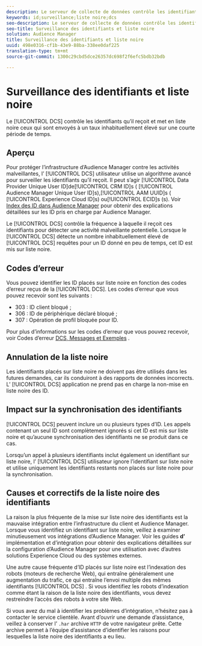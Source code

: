 ```yaml
---
description: Le serveur de collecte de données contrôle les identifiants qu’il reçoit et met en liste noire ceux qui sont envoyés à un taux inhabituellement élevé sur une courte période.
keywords: id;surveillance;liste noire;dcs
seo-description: Le serveur de collecte de données contrôle les identifiants qu’il reçoit et met en liste noire ceux qui sont envoyés à un taux inhabituellement élevé sur une courte période.
seo-title: Surveillance des identifiants et liste noire
solution: Audience Manager
title: Surveillance des identifiants et liste noire
uuid: 498e0316-cf1b-43e9-88ba-338ee0daf225
translation-type: tm+mt
source-git-commit: 1300c29cbd5dce26357dc698f2f6efc5bdb32bdb

---
```



# Surveillance des identifiants et liste noire

Le [!UICONTROL DCS] contrôle les identifiants qu’il reçoit et met en liste noire ceux qui sont envoyés à un taux inhabituellement élevé sur une courte période de temps.

## Aperçu

Pour protéger l’infrastructure d’Audience Manager contre les activités malveillantes, l’ [!UICONTROL DCS] utilisateur utilise un algorithme avancé pour surveiller les identifiants qu’il reçoit. Il peut s’agir [!UICONTROL Data Provider Unique User ID]de[!UICONTROL CRM ID]s ( [!UICONTROL Audience Manager Unique User ID]s),[!UICONTROL AAM UUID]s ( [!UICONTROL Experience Cloud ID]s) ou[!UICONTROL ECID]s (s). Voir [Index des ID dans Audience Manager](../../../reference/ids-in-aam.md) pour obtenir des explications détaillées sur les ID pris en charge par Audience Manager.

Le [!UICONTROL DCS] contrôle la fréquence à laquelle il reçoit ces identifiants pour détecter une activité malveillante potentielle. Lorsque le [!UICONTROL DCS] détecte un nombre inhabituellement élevé de [!UICONTROL DCS] requêtes pour un ID donné en peu de temps, cet ID est mis sur liste noire.

## Codes d’erreur

Vous pouvez identifier les ID placés sur liste noire en fonction des codes d’erreur reçus de la [!UICONTROL DCS]. Les codes d’erreur que vous pouvez recevoir sont les suivants :

* 303 : ID client bloqué ;
* 306 : ID de périphérique déclaré bloqué ;
* 307 : Opération de profil bloquée pour ID.

Pour plus d’informations sur les codes d’erreur que vous pouvez recevoir, voir Codes d’erreur [DCS, Messages et Exemples](dcs-error-codes.md) .

## Annulation de la liste noire

Les identifiants placés sur liste noire ne doivent pas être utilisés dans les futures demandes, car ils conduiront à des rapports de données incorrects. L’ [!UICONTROL DCS] application ne prend pas en charge la non-mise en liste noire des ID.

## Impact sur la synchronisation des identifiants

[!UICONTROL DCS] peuvent inclure un ou plusieurs types d’ID. Les appels contenant un seul ID sont complètement ignorés si cet ID est mis sur liste noire et qu’aucune synchronisation des identifiants ne se produit dans ce cas.

Lorsqu’un appel à plusieurs identifiants inclut également un identifiant sur liste noire, l’ [!UICONTROL DCS] utilisateur ignore l’identifiant sur liste noire et utilise uniquement les identifiants restants non placés sur liste noire pour la synchronisation.

## Causes et correctifs de la liste noire des identifiants

La raison la plus fréquente de la mise sur liste noire des identifiants est la mauvaise intégration entre l’infrastructure du client et Audience Manager. Lorsque vous identifiez un identifiant sur liste noire, veillez à examiner minutieusement vos intégrations d’Audience Manager. Voir les guides **d’** implémentation et d’intégration pour obtenir des explications détaillées sur la configuration d’Audience Manager pour une utilisation avec d’autres solutions Experience Cloud ou des systèmes externes.

Une autre cause fréquente d’ID placés sur liste noire est l’indexation des robots (moteurs de recherche Web), qui entraîne généralement une augmentation du trafic, ce qui entraîne l’envoi multiple des mêmes identifiants [!UICONTROL DCS] . Si vous identifiez les robots d’indexation comme étant la raison de la liste noire des identifiants, vous devez restreindre l’accès des robots à votre site Web.

Si vous avez du mal à identifier les problèmes d’intégration, n’hésitez pas à contacter le service clientèle. Avant d’ouvrir une demande d’assistance, veillez à conserver l’ `.har` archive `HTTP` de votre navigateur prête. Cette archive permet à l’équipe d’assistance d’identifier les raisons pour lesquelles la liste noire des identifiants a eu lieu.